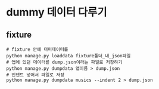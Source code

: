 # dummy 데이터 다루기

## fixture

```shell
# fixture 안에 더미데이터를 
python manage.py loaddata fixture폴더_내_json파일
# 앱에 있던 데이터를 dump.json이라는 파일로 저장하기
python manage.py dumpdata 앱이름 > dump.json
# 인덴트 넣어서 파일로 저장
python manage.py dumpdata musics --indent 2 > dump.json
```